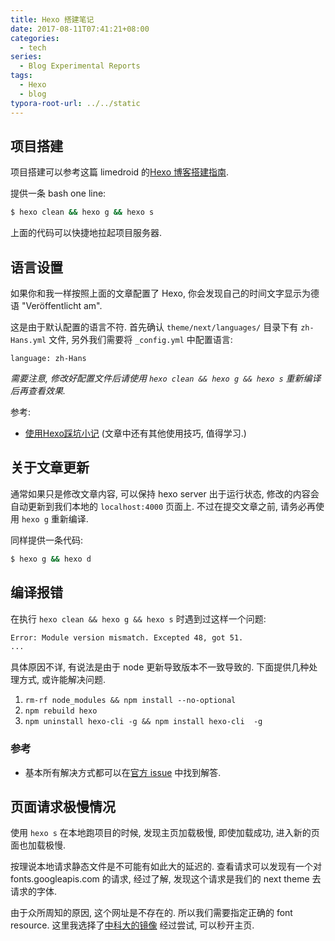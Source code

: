 ```yaml
---
title: Hexo 搭建笔记
date: 2017-08-11T07:41:21+08:00
categories:
  - tech
series:
  - Blog Experimental Reports
tags:
  - Hexo
  - blog
typora-root-url: ../../static
---
```


## 项目搭建

项目搭建可以参考这篇 limedroid 的[Hexo 博客搭建指南](https://github.com/limedroid/HexoLearning).

提供一条 bash one line:

```bash
$ hexo clean && hexo g && hexo s
```

上面的代码可以快捷地拉起项目服务器.

## 语言设置

如果你和我一样按照上面的文章配置了 Hexo, 你会发现自己的时间文字显示为德语 "Veröffentlicht am".

这是由于默认配置的语言不符. 首先确认 `theme/next/languages/` 目录下有 `zh-Hans.yml` 文件, 另外我们需要将 `_config.yml` 中配置语言:

```
language: zh-Hans
```

_需要注意, 修改好配置文件后请使用 `hexo clean && hexo g && hexo s` 重新编译后再查看效果._

参考:

- [使用Hexo踩坑小记](http://supermaryy.com/2016/07/02/Obstacles_I_Met_When_Using_Hexo/) (文章中还有其他使用技巧, 值得学习.)

## 关于文章更新

通常如果只是修改文章内容, 可以保持 hexo server 出于运行状态, 修改的内容会自动更新到我们本地的 `localhost:4000` 页面上. 不过在提交文章之前, 请务必再使用 `hexo g` 重新编译.

同样提供一条代码:

```bash
$ hexo g && hexo d
```

## 编译报错

在执行 `hexo clean && hexo g && hexo s` 时遇到过这样一个问题:

```bash
Error: Module version mismatch. Excepted 48, got 51.
...
```

具体原因不详, 有说法是由于 node 更新导致版本不一致导致的. 下面提供几种处理方式, 或许能解决问题.

1. `rm-rf node_modules && npm install --no-optional`
2. `npm rebuild hexo`
3. `npm uninstall hexo-cli -g && npm install hexo-cli  -g`

### 参考

- 基本所有解决方式都可以在[官方 issue](https://github.com/hexojs/hexo/issues/1939) 中找到解答.

## 页面请求极慢情况

使用 `hexo s` 在本地跑项目的时候, 发现主页加载极慢, 即使加载成功, 进入新的页面也加载极慢.

按理说本地请求静态文件是不可能有如此大的延迟的. 查看请求可以发现有一个对 fonts.googleapis.com 的请求, 经过了解, 发现这个请求是我们的 next theme 去请求的字体.

由于众所周知的原因, 这个网址是不存在的. 所以我们需要指定正确的 font resource. 这里我选择了[中科大的镜像](https://lug.ustc.edu.cn/wiki/lug/services/googlefonts#使用) 经过尝试, 可以秒开主页.
